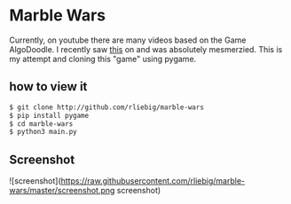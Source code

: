 # Marble Wars

Currently, on youtube there are many videos based on the Game AlgoDoodle. I
recently saw [this](https://www.youtube.com/watch?v=wMdEYy4mc3o) on and was absolutely mesmerzied.
This is my attempt and cloning this "game" using pygame.

## how to view it

```bash
$ git clone http://github.com/rliebig/marble-wars
$ pip install pygame
$ cd marble-wars
$ python3 main.py
```

## Screenshot
![screenshot](https://raw.githubusercontent.com/rliebig/marble-wars/master/screenshot.png screenshot)
